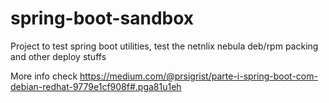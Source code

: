 # spring-boot-sandbox
Project to test spring boot utilities, test the netnlix nebula deb/rpm packing and other deploy stuffs

More info check https://medium.com/@prsigrist/parte-i-spring-boot-com-debian-redhat-9779e1cf908f#.pga81u1eh
